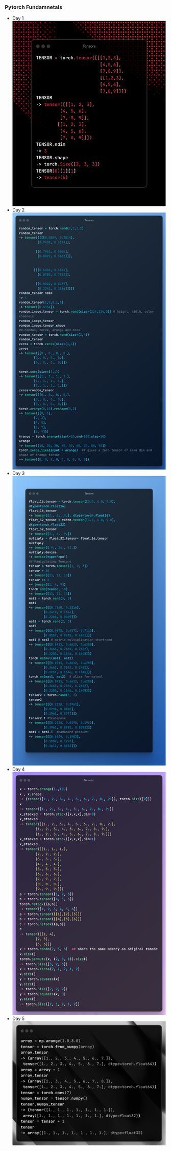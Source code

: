 ### Pytorch Fundamnetals
- Day 1
![Day 1](https://github.com/aarish22/PytorchFundamentals/blob/main/Snippets/Tensors.png)
- Day 2
![Day 2](https://github.com/aarish22/PytorchFundamentals/blob/main/Snippets/Tensors%20(2).png)
- Day 3
![Day 3](https://github.com/aarish22/PytorchFundamentals/blob/main/Snippets/Tensors3.png)
- Day 4
![Day 4](https://github.com/aarish22/PytorchFundamentals/blob/main/Snippets/Tensors-4.png)
- Day 5
![Day 5](https://github.com/aarish22/PytorchFundamentals/blob/main/Snippets/Day%205.png)
